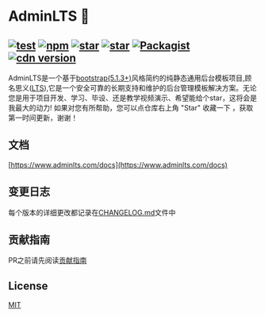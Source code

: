 
# AdminLTS 🎨

[![test](https://github.com/ajiho/AdminLTS/workflows/Test/badge.svg)](https://github.com/ajiho/AdminLTS/actions)
[![npm](https://img.shields.io/npm/v/adminlts)](https://www.npmjs.com/package/adminlts)
[![star](https://gitee.com/ajiho/AdminLTS/badge/star.svg?theme=dark)](https://gitee.com/ajiho/AdminLTS)
[![star](https://img.shields.io/github/stars/ajiho/adminLTS)](https://github.com/ajiho/adminLTS)
[![Packagist](https://img.shields.io/packagist/v/ajiho/adminlts.svg)](https://packagist.org/packages/ajiho/adminlts)
[![cdn version](https://data.jsdelivr.com/v1/package/npm/adminlts/badge)](https://www.jsdelivr.com/package/npm/adminlts)
---


AdminLTS是一个基于[bootstrap(5.1.3+)](https://getbootstrap.com/)风格简约的纯静态通用后台模板项目,顾名思义([LTS](https://zh.wikipedia.org/wiki/%E9%95%B7%E6%9C%9F%E6%94%AF%E6%8F%B4)),它是一个安全可靠的长期支持和维护的后台管理模板解决方案。无论您是用于项目开发、学习、毕设、还是教学视频演示、希望能给个star，这将会是我最大的动力!
如果对您有所帮助，您可以点仓库右上角 "Star" 收藏一下 ，获取第一时间更新，谢谢！



## 文档

[https://www.adminlts.com/docs](https://www.adminlts.com/docs)

## 变更日志


每个版本的详细更改都记录在[CHANGELOG.md](https://github.com/ajiho/AdminLTS/blob/master/CHANGELOG.md)文件中



## 贡献指南


PR之前请先阅读[贡献指南](https://github.com/ajiho/AdminLTS/blob/master/.github/CONTRIBUTING.md)



## License

[MIT](https://github.com/ajiho/AdminLTS/blob/master/LICENSE)




